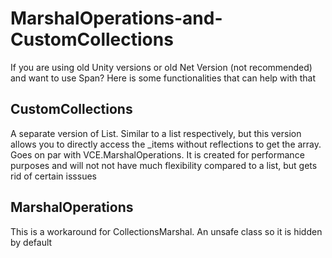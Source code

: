 # MarshalOperations-and-CustomCollections
If you are using old Unity versions or old Net Version (not recommended) and want to use Span? Here is some functionalities that can help with that

## CustomCollections
A separate version of List. Similar to a list respectively, but this version allows you to directly access the _items without 
reflections to get the array. Goes on par with VCE.MarshalOperations. It is created for performance purposes and will not
not have much flexibility compared to a list, but gets rid of certain isssues

## MarshalOperations
This is a workaround for CollectionsMarshal. An unsafe class so it is hidden by default
